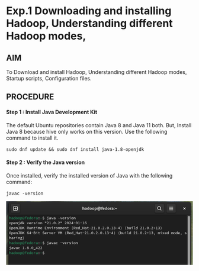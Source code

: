 
# Exp.1 Downloading and installing Hadoop, Understanding different Hadoop modes,


## AIM

To Download and install Hadoop, Understanding different Hadoop modes, Startup
scripts, Configuration files.

## PROCEDURE

#### Step 1 : Install Java Development Kit

The default Ubuntu repositories contain Java 8 and Java 11 both. But, Install Java 8 because
hive only works on this version. Use the following command to install it. 

```shell
sudo dnf update && sudo dnf install java-1.8-openjdk 
```

#### Step 2 : Verify the Java version
Once installed, verify the installed version of Java with the following command:

```shell 
javac -version
```

![Output](https://github.com/karanbalajirs/210701105-CS19P16-DA-Lab/blob/master/Exp1/Images/Screenshot%20from%202024-09-16%2016-32-20.png)

